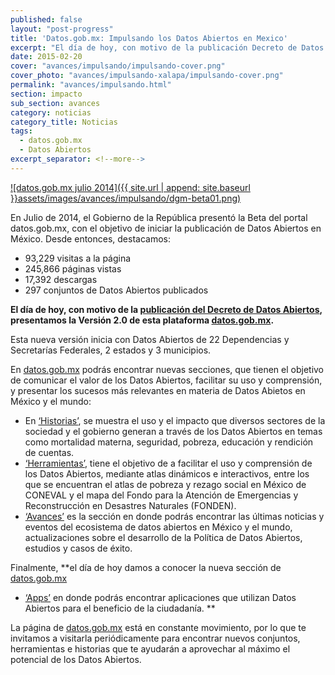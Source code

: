 ```yaml
---
published: false
layout: "post-progress"
title: 'Datos.gob.mx: Impulsando los Datos Abiertos en Mexico'
excerpt: "El día de hoy, con motivo de la publicación Decreto de Datos Abiertos, el Gobierno de la República presenta la Versión 2.0 de la plataforma datos.gob.mx. Esta nueva versión inicia con Datos Abiertos de 29 instituciones, incluyendo dependencias y entidades de la Administración Pública Federal (APF), estados y municipios."
date: 2015-02-20
cover: "avances/impulsando/impulsando-cover.png"
cover_photo: "avances/impulsando-xalapa/impulsando-cover.png"
permalink: "avances/impulsando.html"
section: impacto
sub_section: avances
category: noticias
category_title: Noticias
tags: 
  - datos.gob.mx
  - Datos Abiertos
excerpt_separator: <!--more-->
---
```


[![datos.gob.mx julio 2014]({{ site.url | append: site.baseurl }}assets/images/avances/impulsando/dgm-beta01.png)](http://datos.ensambledev.com/new/)

En Julio de 2014, el Gobierno de la República presentó la Beta del portal datos.gob.mx, con el objetivo de iniciar la publicación de Datos Abiertos en México. Desde entonces, destacamos: 

<!--more-->

+ 93,229 visitas a la página
+ 245,866 páginas vistas
+ 17,392 descargas 
+ 297 conjuntos de Datos Abiertos publicados

**El día de hoy, con motivo de la [publicación del Decreto de Datos Abiertos](http://www.dof.gob.mx/nota_detalle.php?codigo=5382838&fecha=20/02/2015), presentamos la Versión 2.0 de esta plataforma [datos.gob.mx](http://datos.gob.mx).**

Esta nueva versión inicia con Datos Abiertos de 22 Dependencias y Secretarías Federales, 2 estados y 3 municipios.

En [datos.gob.mx](http://datos.gob.mx) podrás encontrar nuevas secciones, que tienen el objetivo de comunicar el valor de los Datos Abiertos, facilitar su uso y comprensión, y presentar los sucesos más relevantes en materia de Datos Abietos en México y el mundo:

+ En [‘Historias’](http://datos.gob.mx/historias/), se muestra el uso y el impacto que diversos sectores de la sociedad y el gobierno generan a través de los Datos Abiertos en temas como mortalidad materna, seguridad, pobreza, educación y rendición de cuentas. 
+ [‘Herramientas’](http://datos.gob.mx/herramientas/), tiene el objetivo de a facilitar el uso y comprensión de los Datos Abiertos, mediante atlas dinámicos e interactivos, entre los que se encuentran el atlas de pobreza y rezago social en México de CONEVAL y el mapa del Fondo para la Atención de Emergencias y Reconstrucción en Desastres Naturales (FONDEN). 
+ [‘Avances’](http://datos.gob.mx/avances/) es la sección en donde podrás encontrar las últimas noticias y eventos del ecosistema de datos abiertos en México y el mundo, actualizaciones sobre el desarrollo de la Política de Datos Abiertos, estudios y casos de éxito.

Finalmente, **el día de hoy damos a conocer la nueva sección de [datos.gob.mx](http://datos.gob.mx)

+ [‘Apps’](http://datos.gob.mx/apps/) en donde podrás encontrar aplicaciones que utilizan Datos Abiertos para el beneficio de la ciudadanía. **

La página de [datos.gob.mx](http://datos.gob.mx) está en constante movimiento, por lo que te invitamos a visitarla periódicamente para encontrar nuevos conjuntos, herramientas e historias que te ayudarán a aprovechar al máximo el potencial de los Datos Abiertos. 